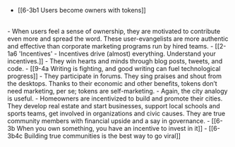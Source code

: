 - [[6-3b1 Users become owners with tokens]]
<br>
- When users feel a sense of ownership, they are motivated to contribute even more and spread the word. These user-evangelists are more authentic and effective than corporate marketing programs run by hired teams.
  - [[2-1a6 'Incentives' - Incentives drive (almost) everything. Understand your incentives.]]
- They win hearts and minds through blog posts, tweets, and code. 
  - [[9-4a Writing is fighting, and good writing can fuel technological progress]]
- They participate in forums. They sing praises and shout from the desktops. Thanks to their economic and other benefits, tokens don’t need marketing, per se; tokens are self-marketing.
  - Again, the city analogy is useful. 
    - Homeowners are incentivized to build and promote their cities. They develop real estate and start businesses, support local schools and sports teams, get involved in organizations and civic causes. They are true community members with financial upside and a say in governance.
      - [[6-3b When you own something, you have an incentive to invest in it]]
  - [[6-3b4c Building true communities is the best way to go viral]]